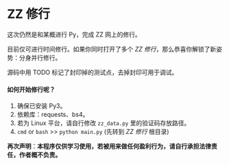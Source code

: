 # ZZ 修行
这次仍然是和某概进行 Py，完成 ZZ 网上的修行。

目前仅可进行时间修行。如果你同时打开了多个 *ZZ 修行*，那么恭喜你解锁了新姿势：分身并行修行。

源码中用 TODO 标记了封印掉的测试点，去掉封印可用于调试。



#### 如何开始修行呢？

1. 确保已安装 Py3。
2. 依赖库：requests、bs4。
3. 若为 Linux 平台，请自行修改 `zz_data.py` 里的验证码存放路径。
4. `cmd` or `bash` >>  `python main.py`  (先转到 *ZZ 修行* 根目录)



**再次声明**：**本程序仅供学习使用，若被用来做任何盈利行为，请自行承担法律责任，作者概不负责。**


